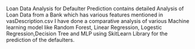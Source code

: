 Loan Data Analysis for Defaulter Prediction contains detailed Analysis of Loan Data from a Bank which has various features mentioned in vasDescription.csv
I have done a comparative analysis of various Machine learning model like Random Forest, Linear Regression, Logestic Regression,Decision Tree and MLP using SkitLearn Library for the prediction of the defaulters.
